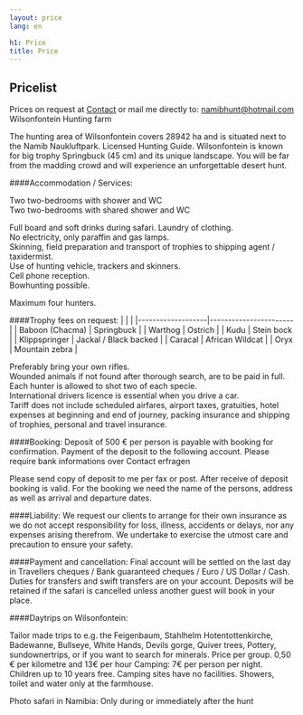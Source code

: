 ```yaml
---
layout: price
lang: en

h1: Price
title: Price
---
```



Pricelist
--------

Prices on request at [Contact](http://wilsonfontein.de/en/kontakt.htm) or mail me directly to: namibhunt@hotmail.com
Wilsonfontein Hunting farm

The hunting area of Wilsonfontein covers 28942 ha and is situated next to the Namib Naukluftpark. Licensed Hunting Guide.
Wilsonfontein is known for big trophy Springbuck (45 cm) and its unique landscape.
You will be far from the madding crowd and will experience an unforgettable desert hunt.

####Accommodation / Services:

Two two-bedrooms with shower and WC<br />
Two two-bedrooms with shared shower and WC<br />

Full board and soft drinks during safari. Laundry of clothing.<br />
No electricity, only paraffin and gas lamps.<br />
Skinning, field preparation and transport of trophies to shipping agent / taxidermist.<br />
Use of hunting vehicle, trackers and skinners.<br />
Cell phone reception.<br />
Bowhunting possible.<br />

Maximum four hunters.

<!--

####Daily rates:
|Non hunting days / observer|   |90 €|
|Hunting day / shared room  |1:1|   180 €|
|Hunting day / shared room  |2:1@|  160 €|
|Airport transfer / return trip (per group)|    | 200 €|
|Fishing trips, shopping trips and site seeing (per km)| |  0.8 €|

-->

####Trophy fees on request:
|                   |                       |
|-------------------|-----------------------|
| Baboon (Chacma)   | Springbuck            |
| Warthog           | Ostrich               |
| Kudu              | Stein bock            |
| Klippspringer     | Jackal / Black backed |
| Caracal           | African Wildcat       |
| Oryx              | Mountain zebra        |

Preferably bring your own rifles.<br />
Wounded animals if not found after thorough search, are to be paid in full.<br />
Each hunter is allowed to shot two of each specie.<br />
International drivers licence is essential when you drive a car.<br />
Tariff does not include scheduled airfares, airport taxes, gratuities, hotel expenses at beginning and end of journey, packing insurance and shipping of trophies, personal and travel insurance.


####Booking:
Deposit of 500 € per person is payable with booking for confirmation.
Payment of the deposit to the following account. Please require bank informations over Contact erfragen

Please send copy of deposit to me per fax or post.
After receive of deposit booking is valid.
For the booking we need the name of the persons, address as well as arrival and departure dates.

####Liability:
We request our clients to arrange for their own insurance as we do not accept responsibility for loss, illness, accidents or delays, nor any expenses arising therefrom. We undertake to exercise the utmost care and precaution to ensure your safety.

####Payment and cancellation:
Final account will be settled on the last day in Travellers cheques / Bank guaranteed cheques / Euro / US Dollar / Cash.
Duties for transfers and swift transfers are on your account.
Deposits will be retained if the safari is cancelled unless another guest will book in your place.


####Daytrips on Wilsonfontein:

Tailor made trips to e.g. the Feigenbaum, Stahlhelm Hotentottenkirche, Badewanne, Bullseye, White Hands, Devils gorge, Quiver trees, Pottery, sundownertrips, or if you want to search for minerals. Price per group. 0,50 € per kilometre and 13€ per hour Camping:
7€ per person per night. Children up to 10 years free.
Camping sites have no facilities. Showers, toilet and water only at the farmhouse.

Photo safari in Namibia: Only during or immediately after the hunt

<!--

|1 Person   |300 €|
|2 Persons  |260 € @|
|3 Persons  |230 € @|
|4 Persons  |190 € @|
|5 Persons  |170 € @|
|6 Persons  |160 € @|
Inclusive: Full board, double room, vehicle, driver 
Excluded: Entrance fees, tips, alcoholic beverages

-->